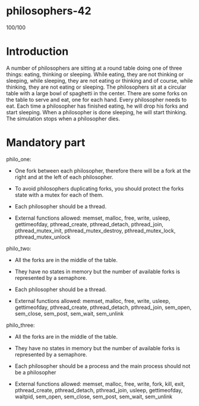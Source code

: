 # philosophers-42
100/100

# Introduction
A number of philosophers are sitting at a round table doing one of three things:
eating, thinking or sleeping. While eating, they are not thinking or sleeping, while sleeping, they are not eating
or thinking and of course, while thinking, they are not eating or sleeping. The philosophers sit at a circular table with a large bowl of spaghetti in the center. There are some forks on the table to serve and eat, one for each hand. Every philosopher needs to eat. Each time a philosopher has finished eating, he will drop his forks and start sleeping. When a philosopher is done sleeping, he will start thinking. The simulation stops when a philosopher dies.

# Mandatory part
philo_one:
- One fork between each philosopher, therefore there will be a fork at the right and
at the left of each philosopher.

- To avoid philosophers duplicating forks, you should protect the forks state with a
mutex for each of them.

- Each philosopher should be a thread.

- External functions allowed: memset, malloc, free, write, usleep, gettimeofday,
pthread_create, pthread_detach, pthread_join,
pthread_mutex_init, pthread_mutex_destroy,
pthread_mutex_lock, pthread_mutex_unlock

philo_two:
- All the forks are in the middle of the table.

- They have no states in memory but the number of available forks is represented by
a semaphore.

- Each philosopher should be a thread.

- External functions allowed: memset, malloc, free, write, usleep, gettimeofday,
pthread_create, pthread_detach, pthread_join,
sem_open, sem_close, sem_post, sem_wait, sem_unlink

philo_three:
- All the forks are in the middle of the table.

- They have no states in memory but the number of available forks is represented by
a semaphore.

- Each philosopher should be a process and the main process should not be a philosopher

- External functions allowed: memset, malloc, free, write, fork, kill, exit,
pthread_create, pthread_detach, pthread_join,
usleep, gettimeofday, waitpid, sem_open, sem_close,
sem_post, sem_wait, sem_unlink